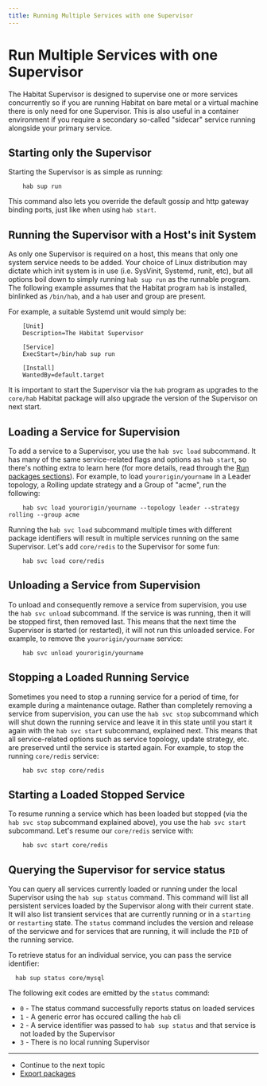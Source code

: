 ```yaml
---
title: Running Multiple Services with one Supervisor
---
```


# Run Multiple Services with one Supervisor

The Habitat Supervisor is designed to supervise one or more services concurrently so if you are running Habitat on bare metal or a virtual machine there is only need for one Supervisor. This is also useful in a container environment if you require a secondary so-called "sidecar" service running alongside your primary service.

## Starting only the Supervisor

Starting the Supervisor is as simple as running:

		hab sup run

This command also lets you override the default gossip and http gateway binding ports, just like when using `hab start`.

## Running the Supervisor with a Host's init System

As only one Supervisor is required on a host, this means that only one system service needs to be added. Your choice of Linux distribution may dictate which init system is in use (i.e. SysVinit, Systemd, runit, etc), but all options boil down to simply running `hab sup run` as the runnable program. The following example assumes that the Habitat program `hab` is installed, binlinked as `/bin/hab`, and a `hab` user and group are present.

For example, a suitable Systemd unit would simply be:

		[Unit]
		Description=The Habitat Supervisor

		[Service]
		ExecStart=/bin/hab sup run

		[Install]
		WantedBy=default.target

It is important to start the Supervisor via the `hab` program as upgrades to the `core/hab` Habitat package will also upgrade the version of the Supervisor on next start.

## Loading a Service for Supervision

To add a service to a Supervisor, you use the `hab svc load` subcommand. It has many of the same service-related flags and options as `hab start`, so there's nothing extra to learn here (for more details, read through the [Run packages sections](/docs/run-packages-overview)). For example, to load `yourorigin/yourname` in a Leader topology, a Rolling update strategy and a Group of "acme", run the following:

		hab svc load yourorigin/yourname --topology leader --strategy rolling --group acme

Running the `hab svc load` subcommand multiple times with different package identifiers will result in multiple services running on the same Supervisor. Let's add `core/redis` to the Supervisor for some fun:

		hab svc load core/redis

## Unloading a Service from Supervision

To unload and consequently remove a service from supervision, you use the `hab svc unload` subcommand. If the service is was running, then it will be stopped first, then removed last. This means that the next time the Supervisor is started (or restarted), it will not run this unloaded service. For example, to remove the `yourorigin/yourname` service:

		hab svc unload yourorigin/yourname

## Stopping a Loaded Running Service

Sometimes you need to stop a running service for a period of time, for example during a maintenance outage. Rather than completely removing a service from supervision, you can use the `hab svc stop` subcommand which will shut down the running service and leave it in this state until you start it again with the `hab svc start` subcommand, explained next. This means that all service-related options such as service topology, update strategy, etc. are preserved until the service is started again. For example, to stop the running `core/redis` service:

		hab svc stop core/redis

## Starting a Loaded Stopped Service

To resume running a service which has been loaded but stopped (via the `hab svc stop` subcommand explained above), you use the `hab svc start` subcommand. Let's resume our `core/redis` service with:

		hab svc start core/redis

## Querying the Supervisor for service status
You can query all services currently loaded or running under the local Supervisor using the `hab sup status` command. This command will list all persistent services loaded by the Supervisor along with their current state. It will also list transient services that are currently running or in a `starting` or `restarting` state. The `status` command includes the version and release of the servicwe and for services that are running, it will include the `PID` of the running service.

To retrieve status for an individual service, you can pass the service identifier:

      hab sup status core/mysql

The following exit codes are emitted by the `status` command:

* `0` - The status command successfully reports status on loaded services
* `1` - A generic error has occured calling the `hab` cli
* `2` - A service identifier was passed to `hab sup status` and that service is not loaded by the Supervisor
* `3` - There is no local running Supervisor

<hr>
<ul class="main-content--link-nav">
  <li>Continue to the next topic</li>
  <li><a href="/docs/run-packages-export">Export packages</a></li>
</ul>
